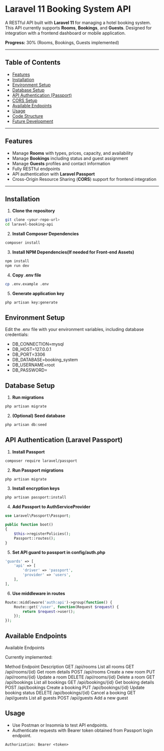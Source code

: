 # Laravel 11 Booking System API

A RESTful API built with **Laravel 11** for managing a hotel booking system. This API currently supports **Rooms**, **Bookings**, and **Guests**. Designed for integration with a frontend dashboard or mobile application.  

**Progress:** 30% (Rooms, Bookings, Guests implemented)  

---

## Table of Contents

- [Features](#features)  
- [Installation](#installation)  
- [Environment Setup](#environment-setup)  
- [Database Setup](#database-setup)  
- [API Authentication (Passport)](#api-authentication-passport)  
- [CORS Setup](#cors-setup)  
- [Available Endpoints](#available-endpoints)  
- [Usage](#usage)  
- [Code Structure](#code-structure)  
- [Future Development](#future-development)  

---

## Features

- Manage **Rooms** with types, prices, capacity, and availability  
- Manage **Bookings** including status and guest assignment  
- Manage **Guests** profiles and contact information  
- Fully RESTful endpoints  
- API authentication with **Laravel Passport**  
- Cross-Origin Resource Sharing (**CORS**) support for frontend integration  

---

## Installation

1. **Clone the repository**  

```bash
git clone <your-repo-url>
cd laravel-booking-api
```

2. **Install Composer Dependencies**  

```bash
composer install
```

3. **Install NPM Dependencies(If needed for Front-end Assets)**  

```bash
npm install
npm run dev
```

4. **Copy .env file** 

```bash
cp .env.example .env
```

5. **Generate application key**

```bash
php artisan key:generate
```

## Environment Setup

Edit the .env file with your environment variables, including database credentials:

-   DB_CONNECTION=mysql
-   DB_HOST=127.0.0.1
-   DB_PORT=3306
-   DB_DATABASE=booking_system
-   DB_USERNAME=root
-   DB_PASSWORD=



## Database Setup


1. **Run migrations** 
```bash
php artisan migrate
```

2. **(Optional) Seed database** 
```bash
php artisan db:seed
```


## API Authentication (Laravel Passport)

1. **Install Passport** 
```bash
composer require laravel/passport
```

2. **Run Passport migrations** 
```bash
php artisan migrate
```

3. **Install encryption keys** 
```bash
php artisan passport:install
```

4. **Add Passport to AuthServiceProvider** 
```php
use Laravel\Passport\Passport;

public function boot()
{
    $this->registerPolicies();
    Passport::routes();
}
```

5. **Set API guard to passport in config/auth.php** 
```php
'guards' => [
    'api' => [
        'driver' => 'passport',
        'provider' => 'users',
    ],
],
```

6. **Use middleware in routes** 
```php
Route::middleware('auth:api')->group(function() {
    Route::get('/user', function(Request $request) {
        return $request->user();
    });
});
```

## Available Endpoints

Available Endpoints

Currently implemented:

Method	         	 Endpoint                     Description
GET	   /api/rooms	                              List all rooms
GET	/api/rooms/{id}	                           Get room details
POST	/api/rooms	                                 Create a new room
PUT	/api/rooms/{id}	                           Update a room
DELETE	/api/rooms/{id}	                        Delete a room
GET	/api/bookings	                              List all bookings
GET	/api/bookings/{id}	                        Get booking details
POST	/api/bookings	                              Create a booking
PUT	/api/bookings/{id}	                        Update booking status
DELETE	/api/bookings/{id}	                     Cancel a booking
GET	/api/guests	                                 List all guests
POST	/api/guests	                                 Add a new guest

## Usage

- Use Postman or Insomnia to test API endpoints.
- Authenticate requests with Bearer token obtained from Passport login endpoint.

```http
Authorization: Bearer <token>
```





